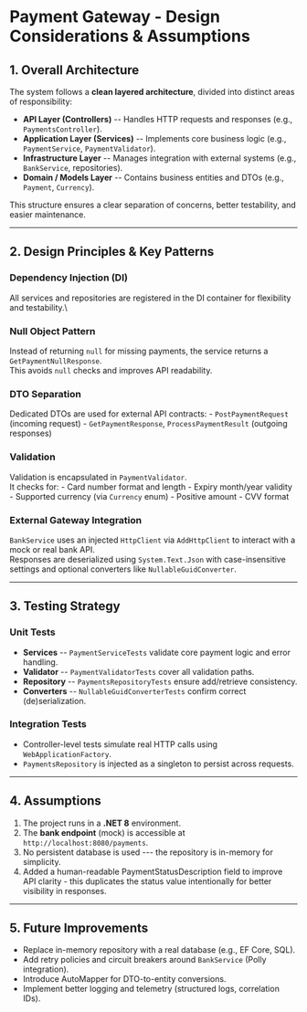 # Payment Gateway - Design Considerations & Assumptions

## 1. Overall Architecture

The system follows a **clean layered architecture**, divided into
distinct areas of responsibility:

-   **API Layer (Controllers)** -- Handles HTTP requests and responses
    (e.g., `PaymentsController`).
-   **Application Layer (Services)** -- Implements core business logic
    (e.g., `PaymentService`, `PaymentValidator`).
-   **Infrastructure Layer** -- Manages integration with external
    systems (e.g., `BankService`, repositories).
-   **Domain / Models Layer** -- Contains business entities and DTOs
    (e.g., `Payment`, `Currency`).

This structure ensures a clear separation of concerns, better
testability, and easier maintenance.

------------------------------------------------------------------------

## 2. Design Principles & Key Patterns

### Dependency Injection (DI)

All services and repositories are registered in the DI container for
flexibility and testability.\

###  Null Object Pattern

Instead of returning `null` for missing payments, the service returns a
`GetPaymentNullResponse`.\
This avoids `null` checks and improves API readability.

###  DTO Separation

Dedicated DTOs are used for external API contracts: -
`PostPaymentRequest` (incoming request) - `GetPaymentResponse`,
`ProcessPaymentResult` (outgoing responses)


###  Validation

Validation is encapsulated in `PaymentValidator`.\
It checks for: - Card number format and length - Expiry month/year
validity - Supported currency (via `Currency` enum) - Positive amount -
CVV format


###  External Gateway Integration

`BankService` uses an injected `HttpClient` via `AddHttpClient` to
interact with a mock or real bank API.\
Responses are deserialized using `System.Text.Json` with
case-insensitive settings and optional converters like
`NullableGuidConverter`.

------------------------------------------------------------------------

## 3. Testing Strategy

###  Unit Tests

-   **Services** -- `PaymentServiceTests` validate core payment logic
    and error handling.
-   **Validator** -- `PaymentValidatorTests` cover all validation paths.
-   **Repository** -- `PaymentsRepositoryTests` ensure add/retrieve
    consistency.
-   **Converters** -- `NullableGuidConverterTests` confirm correct
    (de)serialization.

###  Integration Tests

-   Controller-level tests simulate real HTTP calls using
    `WebApplicationFactory`.
-   `PaymentsRepository` is injected as a singleton to persist across
    requests.

------------------------------------------------------------------------

## 4. Assumptions

1.  The project runs in a **.NET 8** environment.
2.  The **bank endpoint** (mock) is accessible at
    `http://localhost:8080/payments`.
3.  No persistent database is used --- the repository is in-memory for
    simplicity.
4.  Added a human-readable PaymentStatusDescription field to improve API 
    clarity - this duplicates the status value intentionally for better 
    visibility in responses.

------------------------------------------------------------------------

## 5. Future Improvements

-   Replace in-memory repository with a real database (e.g., EF Core, SQL).
-   Add retry policies and circuit breakers around `BankService` (Polly integration).
-   Introduce AutoMapper for DTO-to-entity conversions.
-   Implement better logging and telemetry (structured logs, correlation IDs).
